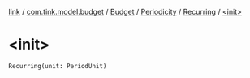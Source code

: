 [link](../../../../index.md) / [com.tink.model.budget](../../../index.md) / [Budget](../../index.md) / [Periodicity](../index.md) / [Recurring](index.md) / [&lt;init&gt;](./-init-.md)

# &lt;init&gt;

`Recurring(unit: PeriodUnit)`